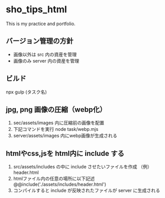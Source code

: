# sho_tips_html
This is my practice and portfolio.

## バージョン管理の方針
- 画像以外は src 内の資産を管理
- 画像のみ server 内の資産を管理

## ビルド
npx gulp (タスク名)

## jpg, png 画像の圧縮（webp化）
1. sec/assets/images 内に圧縮前の画像を配置
2. 下記コマンドを実行
    node task/webp.mjs
3. server/assets/images 内にwebp画像が生成される

## htmlやcss,jsを html内に include する
1. src/assets/includes の中に include させたいファイルを作成
    （例）header.html
2. htmlファイル内の任意の場所に以下記述
    @@include('./assets/includes/header.html')
3. コンパイルすると include が反映されたファイルが server に生成される